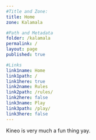 ```yaml
---
#Title and Zone:
title: Home
zone: Kalamala

#Path and Metadata
folder: /kalamala
permalink: /
layout: page
published: true

#Links
link1name: Home
link1path: /
link1here: true
link2name: Rules
link2path: /rules/
link2here: false
link3name: Play
link3path: /play/
link3here: false
---
```


Kineo is very much a fun thing yay.